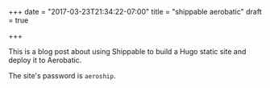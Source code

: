 +++
date = "2017-03-23T21:34:22-07:00"
title = "shippable aerobatic"
draft = true

+++

This is a blog post about using Shippable to build a Hugo static site and deploy it to Aerobatic.

The site's password is `aeroship`.
